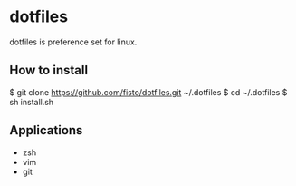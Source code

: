 dotfiles
========

dotfiles is preference set for linux.

## How to install ##

  $ git clone https://github.com/fisto/dotfiles.git ~/.dotfiles
  $ cd ~/.dotfiles
  $ sh install.sh

## Applications ##
- zsh
- vim
- git
